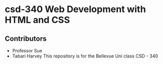 # csd-340 Web Development with HTML and CSS 
## Contributors 
* Professor Sue
* Tabari Harvey 
This repository is for the Bellevue Uni class CSD - 340
